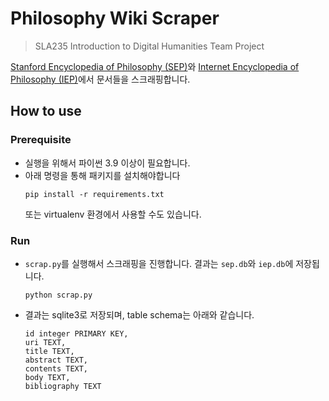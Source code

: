 # Philosophy Wiki Scraper
> SLA235 Introduction to Digital Humanities Team Project

[Stanford Encyclopedia of Philosophy (SEP)](https://plato.stanford.edu/)와
[Internet Encyclopedia of Philosophy (IEP)](https://iep.utm.edu/)에서 문서들을 스크래핑합니다.

## How to use
### Prerequisite
* 실행을 위해서 파이썬 3.9 이상이 필요합니다.
* 아래 명령을 통해 패키지를 설치해야합니다
    ```
    pip install -r requirements.txt
    ```
    또는 virtualenv 환경에서 사용할 수도 있습니다.
### Run
* `scrap.py`를 실행해서 스크래핑을 진행합니다. 결과는 `sep.db`와 `iep.db`에 저장됩니다.
    ```
    python scrap.py
    ```
* 결과는 sqlite3로 저장되며, table schema는 아래와 같습니다.
    ```
    id integer PRIMARY KEY,
    uri TEXT,
    title TEXT,
    abstract TEXT,
    contents TEXT,
    body TEXT,
    bibliography TEXT
    ```